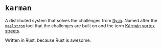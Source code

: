 # `karman`

A distributed system that solves the challenges from [fly.io](https://fly.io/dist-sys). Named after the [`maelstrom`](https://github.com/jepsen-io/maelstrom) tool that the challenges are built on and the term [Kármán vortex streets](https://en.wikipedia.org/wiki/K%C3%A1rm%C3%A1n_vortex_street).

Written in Rust, because Rust is awesome.
